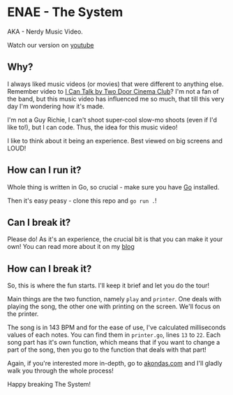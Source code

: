 # ENAE - The System

AKA - Nerdy Music Video.

Watch our version on [youtube](https://www.youtube.com/watch?v=-_-2EpUqb9g)

## Why?

I always liked music videos (or movies) that were different to anything else. Remember video to [I Can Talk by Two Door Cinema Club](https://www.youtube.com/watch?v=bJDCMth8poM)? I'm not a fan of the band, but this music video has influenced me so much, that till this very day I'm wondering how it's made.

I'm not a Guy Richie, I can't shoot super-cool slow-mo shoots (even if I'd like to!), but I can code. Thus, the idea for this music video!

I like to think about it being an experience. Best viewed on big screens and LOUD!

## How can I run it?

Whole thing is written in Go, so crucial - make sure you have [Go](https://golang.org/doc/install) installed.

Then it's easy peasy - clone this repo and `go run .`!

## Can I break it?

Please do! As it's an experience, the crucial bit is that you can make it your own! You can read more about it on my [blog](https://akondas.com)

## How can I break it?

So, this is where the fun starts. I'll keep it brief and let you do the tour!

Main things are the two function, namely `play` and `printer`. One deals with playing the song, the other one with printing on the screen. We'll focus on the printer.

The song is in 143 BPM and for the ease of use, I've calculated milliseconds values of each notes. You can find them in `printer.go`, lines `13` to `22`. Each song part has it's own function, which means that if you want to change a part of the song, then you go to the function that deals with that part!

Again, if you're interested more in-depth, go to [akondas.com](https://akondas.com) and I'll gladly walk you through the whole process!

Happy breaking The System!
